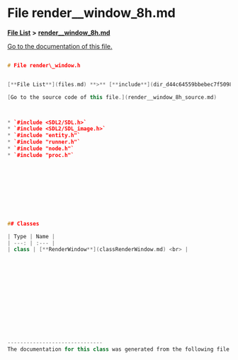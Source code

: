 
# File render\_\_window\_8h.md

[**File List**](files.md) **>** [**render\_\_window\_8h.md**](render____window__8h_8md.md)

[Go to the documentation of this file.](render____window__8h_8md.md) 


````cpp

# File render\_window.h


[**File List**](files.md) **>** [**include**](dir_d44c64559bbebec7f509842c48db8b23.md) **>** [**render\_window.h**](render__window_8h.md)

[Go to the source code of this file.](render__window_8h_source.md)



* `#include <SDL2/SDL.h>`
* `#include <SDL2/SDL_image.h>`
* `#include "entity.h"`
* `#include "runner.h"`
* `#include "node.h"`
* `#include "proc.h"`










## Classes

| Type | Name |
| ---: | :--- |
| class | [**RenderWindow**](classRenderWindow.md) <br> |














------------------------------
The documentation for this class was generated from the following file `include/render_window.h`
````

